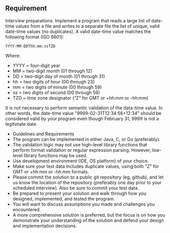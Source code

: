 ## Requirement


Interview preparations: Implement a program that reads a large list of date-time values from a file and writes to a separate file the list of unique, valid date-time values (no duplicates). A valid date-time value matches the following format (ISO 8601):

`YYYY-MM-DDThh:mm:ssTZD`

Where:
* YYYY = four-digit year
* MM = two-digit month (01 through 12)
* DD = two-digit day of month (01 through 31)
* hh = two digits of hour (00 through 23)
* mm = two digits of minute (00 through 59)
* ss = two digits of second (00 through 59)
* TZD = time zone designator (“Z” for GMT or +hh:mm or -hh:mm)

It is not necessary to perform semantic validation of the data-time value. In other words, the date-time value "9999-02-31T12:34:56+12:34" should be considered valid by your program even though February 31, 9999 is not a legitimate date.

* Guidelines and Requirements
* The program can be implemented in either Java, C, or Go (preferably).
* The validation logic may not use high-level library functions that perform format validation or regular expression parsing. However, low-level library functions may be used.
* Use development environment (IDE, OS platform) of your choice.
* Make sure your test data includes duplicate values, using both "Z" for GMT or +hh:mm or -hh:mm formats.
* Please commit the solution to a public git repository (eg, github), and let us know the location of the repository (preferably one day prior to your scheduled interview). Also be sure to commit your test data.
* Be prepared to present your solution and walk through how you designed, implemented, and tested the program.
* You will want to discuss assumptions you made and challenges you encountered.
* A more comprehensive solution is preferred, but the focus is on how you demonstrate your understanding of the solution and defend your design and implementation decisions.
